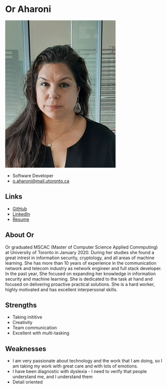 # Or Aharoni

![Or Aharoni Profile](./Or_Aharoni.jpg)

- Software Developer
- o.aharoni@mail.utoronto.ca

## Links

- [GitHub](https://github.com/OrAharoni)
- [LinkedIn](https://www.linkedin.com/in/oraharoni/)
- [Resume](https://learnsoftware.engineering/t/f2020/dcsil/profile/149)

## About Or

Or graduated MSCAC (Master of Computer Science Applied Commputing) at University of Toronto in January 2020. During her studies she found a great intrest in information security, cryptology, and all areas of machine learning. She has more than 10 years of experience in the communication network and telecom industry as network engineer and full stack developer. In the past year, She focused on expanding her knowledge in information security and machine learning. She is dedicated to the task at hand and focused on delivering proactive practical solutions. She is a hard worker, highly motivated and has excellent interpersonal skills.


## Strengths

- Taking inititive
- Creativity
- Team communication
- Excellent with multi-tasking

## Weaknesses

- I am very passionate about technology and the work that I am doing, so I am taking my work with
great care and with lots of emotions.
-  I have been diagnostic with dyslexia -  I need to verify that people understand me, and I
understand them
- Detail oriented
